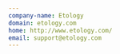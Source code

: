 ```yaml
---
company-name: Etology
domain: etology.com
home: http://www.etology.com/
email: support@etology.com
---
```




